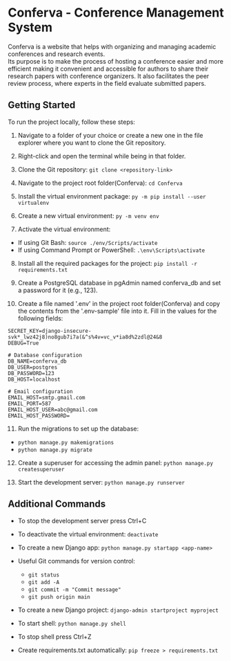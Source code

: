 # Conferva - Conference Management System

Conferva is a website that helps with organizing and managing academic conferences and research events.  
Its purpose is to make the process of hosting a conference easier and more efficient making it convenient and accessible for authors to share their research papers with conference organizers.
It also facilitates the peer review process, where experts in the field evaluate submitted papers.

## Getting Started

To run the project locally, follow these steps:

1. Navigate to a folder of your choice or create a new one in the file explorer where you want to clone the Git         repository.

2. Right-click and open the terminal while being in that folder.

3. Clone the Git repository:
   `git clone <repository-link>`

4. Navigate to the project root folder(Conferva): `cd Conferva`

5. Install the virtual environment package: `py -m pip install --user virtualenv`

6. Create a new virtual environment: `py -m venv env`

7. Activate the virtual environment:
- If using Git Bash:
  `
  source ./env/Scripts/activate
  `
- If using Command Prompt or PowerShell:
  `
  .\env\Scripts\activate
  `

8. Install all the required packages for the project: `pip install -r requirements.txt`

9. Create a PostgreSQL database in pgAdmin named conferva_db and set a password for it (e.g., 123).

10. Create a file named '.env' in the project root folder(Conferva) and copy the contents from the '.env-sample' file into it. Fill in the values for the following fields:
 ```
 SECRET_KEY=django-insecure-svk*_lwz42j8)no8gub7i7a(&^s%4v=vc_v*ia8d%2zdl@24&8
 DEBUG=True

 # Database configuration
 DB_NAME=conferva_db
 DB_USER=postgres
 DB_PASSWORD=123
 DB_HOST=localhost

 # Email configuration
 EMAIL_HOST=smtp.gmail.com
 EMAIL_PORT=587
 EMAIL_HOST_USER=abc@gmail.com
 EMAIL_HOST_PASSWORD=
 ```

11. Run the migrations to set up the database:
 - `python manage.py makemigrations`
 - `python manage.py migrate`
 
12. Create a superuser for accessing the admin panel:
 `python manage.py createsuperuser`

13. Start the development server:
 `python manage.py runserver`

## Additional Commands

- To stop the development server press Ctrl+C

- To deactivate the virtual environment:
`deactivate`

- To create a new Django app:
`python manage.py startapp <app-name>`

- Useful Git commands for version control:
    - `git status`
    - `git add -A`
    - `git commit -m "Commit message"`
    - `git push origin main`

- To create a new Django project:
`django-admin startproject myproject`

- To start shell:
`python manage.py shell`

- To stop shell press Ctrl+Z

- Create requirements.txt automatically: `pip freeze > requirements.txt`



